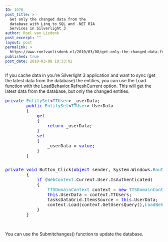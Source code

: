 ```yaml
---
ID: 1070
post_title: >
  Get only the changed data from the
  database with Linq to SQL and .NET RIA
  Services in Silverlight 3
author: Roel van Lisdonk
post_excerpt: ""
layout: post
permalink: >
  https://www.roelvanlisdonk.nl/2010/03/08/get-only-the-changed-data-from-the-database-with-linq-to-sql-and-net-ria-services-in-silverlight-3/
published: true
post_date: 2010-03-08 10:33:02
---
```

<p>If you cache data in you’re Silverlight 3 application and want to sync (get the latest data from the database) the entities, you can use the Load function with the LoadBehavior.RefreshCurrent option. This will get the latest data from the database, but only the changed entities. </p>  <pre class="code"><span style="color: blue">private </span><span style="color: #2b91af">EntitySet</span>&lt;<span style="color: #2b91af">TTUser</span>&gt; _userData;
        <span style="color: blue">public </span><span style="color: #2b91af">EntitySet</span>&lt;<span style="color: #2b91af">TTUser</span>&gt; UserData
        {
            <span style="color: blue">get
            </span>{
                <span style="color: blue">return </span>_userData;
            }
            <span style="color: blue">set
            </span>{
                _userData = <span style="color: blue">value</span>;
            }
        }</pre>
<a href="http://11011.net/software/vspaste"></a>

<pre class="code"><span style="color: blue"></span></pre>

<pre class="code"><span style="color: blue">private void </span>Button_Click(<span style="color: blue">object </span>sender, System.Windows.<span style="color: #2b91af">RoutedEventArgs </span>e)
        {
            <span style="color: blue">if </span>(<span style="color: #2b91af">WebContext</span>.Current.User.IsAuthenticated)
            {
                <span style="color: #2b91af">TTSDomainContext </span>context = <span style="color: blue">new </span><span style="color: #2b91af">TTSDomainContext</span>();
                <span style="color: blue">this</span>.UserData = context.TTUsers;
                tasksDataGrid.ItemsSource = <span style="color: blue">this</span>.UserData;
                context.Load(context.GetUsersQuery(),<span style="color: #2b91af">LoadBehavior</span>.RefreshCurrent,<span style="color: blue">true</span>);
            }
        }</pre>

<p>&#160;</p>

<p>You can use the Submitchanges() function to update the database.</p>